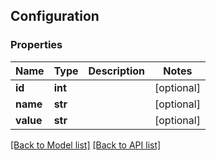 ## Configuration

### Properties
Name | Type | Description | Notes
------------ | ------------- | ------------- | -------------
**id** | **int** |  | [optional] 
**name** | **str** |  | [optional] 
**value** | **str** |  | [optional] 

[[Back to Model list]](#documentation-for-models) [[Back to API list]](#documentation-for-api-endpoints)


